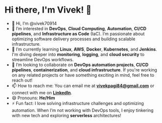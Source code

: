 # Hi there, I'm Vivek! 👋

- 👋 Hi, I’m @vivek70914
- 👀 I’m interested in **DevOps**, **Cloud Computing**, **Automation**, **CI/CD pipelines**, and **Infrastructure as Code** (IaC). I’m passionate about optimizing software delivery processes and building scalable infrastructure.
- 🌱 I’m currently learning **Linux**, **AWS**, **Docker**, **Kubernetes**, and **Jenkins**. I'm diving deeper into **monitoring**, **logging**, and **cloud security** to streamline DevOps workflows.
- 💞️ I’m looking to collaborate on **DevOps automation projects**, **CI/CD pipelines**, **containerization**, and **cloud infrastructure**. If you're working on any related projects or have something exciting in mind, feel free to reach out!
- 📫 How to reach me: You can email me at **vivekpagi84@gmail.com** or connect with me on **[LinkedIn](https://www.linkedin.com/in/vivek-pagi-45371113a)**.
- 😄 Pronouns: **He/Him**
- ⚡ Fun fact: I love solving infrastructure challenges and optimizing automation. When I’m not working with DevOps tools, I enjoy tinkering with new tech and exploring **serverless** architectures!

<!---
vivek70914/vivek70914 is a ✨ special ✨ repository because its `README.md` (this file) appears on your GitHub profile.
You can click the Preview link to take a look at your changes.
--->


